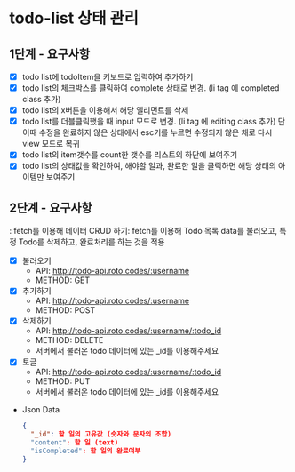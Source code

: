 # todo-list 상태 관리

## 1단계 - 요구사항
 - [x] todo list에 todoItem을 키보드로 입력하여 추가하기
 - [x] todo list의 체크박스를 클릭하여 complete 상태로 변경. (li tag 에 completed class 추가)
 - [x] todo list의 x버튼을 이용해서 해당 엘리먼트를 삭제
 - [x] todo list를 더블클릭했을 때 input 모드로 변경. (li tag 에 editing class 추가) 단 이때 수정을 완료하지 않은 상태에서 esc키를 누르면 수정되지 않은 채로 다시 view 모드로 복귀
 - [x] todo list의 item갯수를 count한 갯수를 리스트의 하단에 보여주기
 - [x] todo list의 상태값을 확인하여, 해야할 일과, 완료한 일을 클릭하면 해당 상태의 아이템만 보여주기

## 2단계 - 요구사항
 : fetch를 이용해 데이터 CRUD 하기: fetch를 이용해 Todo 목록 data를 불러오고, 특정 Todo를 삭제하고, 완료처리를 하는 것을 적용
 - [x] 불러오기
     - API: http://todo-api.roto.codes/:username
     - METHOD: GET
 - [x] 추가하기
     - API: http://todo-api.roto.codes/:username
     - METHOD: POST
 - [x] 삭제하기
     - API: http://todo-api.roto.codes/:username/:todo_id
     - METHOD: DELETE
     - 서버에서 불러온 todo 데이터에 있는 _id를 이용해주세요
 - [x] 토글
     - API: http://todo-api.roto.codes/:username/:todo_id
     - METHOD: PUT
     - 서버에서 불러온 todo 데이터에 있는 _id를 이용해주세요
     
 - Json Data
    ```json data
    {
      "_id": 할 일의 고유값 (숫자와 문자의 조합)
      "content": 할 일 (text)
      "isCompleted": 할 일의 완료여부
    }
